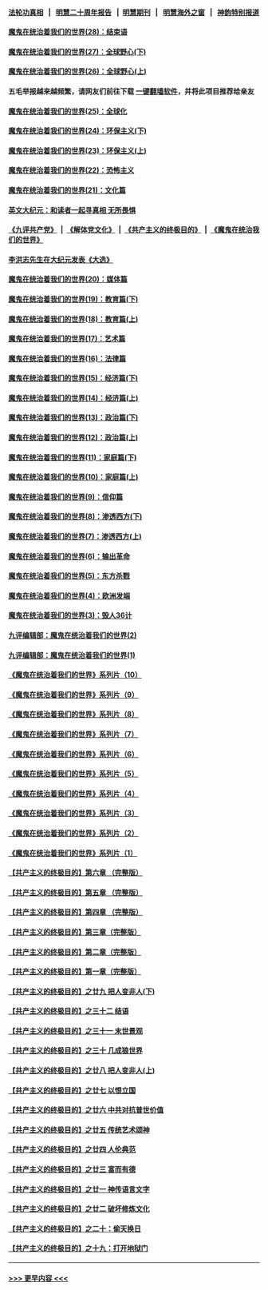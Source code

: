 #### [法轮功真相](https://github.com/gfw-breaker/truth/blob/master/README.md?t=0) &nbsp;&nbsp;|&nbsp;&nbsp; [明慧二十周年报告](https://github.com/gfw-breaker/mh-reports/blob/master/README.md?t=0) &nbsp;&nbsp;|&nbsp;&nbsp;[明慧期刊](https://github.com/gfw-breaker/mh-qikan) &nbsp;&nbsp;|&nbsp;&nbsp; [明慧海外之窗](https://github.com/gfw-breaker/mh-news/blob/master/README.md?t=0) &nbsp;&nbsp;|&nbsp;&nbsp; [神韵特别报道](https://github.com/gfw-breaker/mh-news/blob/master/shenyun.md?t=0)
#### [魔鬼在统治着我们的世界(28)：结束语](../pages/nsc422/n10936246.md?t=07011101) 
#### [魔鬼在统治着我们的世界(27)：全球野心(下)](../pages/nsc422/n10928319.md?t=07011101) 
#### [魔鬼在统治着我们的世界(26)：全球野心(上)](../pages/nsc422/n10900318.md?t=07011101) 
#### 五毛举报越来越频繁，请网友们前往下载 [一键翻墙软件](https://github.com/gfw-breaker/ssr-accounts)，并将此项目推荐给亲友
#### [魔鬼在统治着我们的世界(25)：全球化](../pages/nsc422/n10788205.md?t=07011101) 
#### [魔鬼在统治着我们的世界(24)：环保主义(下)](../pages/nsc422/n10695307.md?t=07011101) 
#### [魔鬼在统治着我们的世界(23)：环保主义(上)](../pages/nsc422/n10688613.md?t=07011101) 
#### [魔鬼在统治着我们的世界(22)：恐怖主义](../pages/nsc422/n10614727.md?t=07011101) 
#### [魔鬼在统治着我们的世界(21)：文化篇](../pages/nsc422/n10597706.md?t=07011101) 
#### [英文大纪元：和读者一起寻真相 无所畏惧](../pages/nsc422/n12542027.md?t=07011101) 
#### [《九评共产党》](https://github.com/begood0513/9ping.md/blob/master/README.md) &nbsp;|&nbsp; [《解体党文化》](../../../../jtdwh.md/blob/master/README.md)  &nbsp;|&nbsp; [《共产主义的终极目的》](../../../../gczydzjmd.md/blob/master/README.md) &nbsp;|&nbsp; [《魔鬼在统治我们的世界》](../../../../mgztzwmdsj.md/blob/master/README.md) 
#### [李洪志先生在大纪元发表《大选》](../pages/nsc422/n12534746.md?t=07011101) 
#### [魔鬼在统治着我们的世界(20)：媒体篇](../pages/nsc422/n10586579.md?t=07011101) 
#### [魔鬼在统治着我们的世界(19)：教育篇(下)](../pages/nsc422/n10564808.md?t=07011101) 
#### [魔鬼在统治着我们的世界(18)：教育篇(上)](../pages/nsc422/n10526970.md?t=07011101) 
#### [魔鬼在统治着我们的世界(17)：艺术篇](../pages/nsc422/n10499093.md?t=07011101) 
#### [魔鬼在统治着我们的世界(16)：法律篇](../pages/nsc422/n10485969.md?t=07011101) 
#### [魔鬼在统治着我们的世界(15)：经济篇(下)](../pages/nsc422/n10469975.md?t=07011101) 
#### [魔鬼在统治着我们的世界(14)：经济篇(上)](../pages/nsc422/n10457370.md?t=07011101) 
#### [魔鬼在统治着我们的世界(13)：政治篇(下)](../pages/nsc422/n10448270.md?t=07011101) 
#### [魔鬼在统治着我们的世界(12)：政治篇(上)](../pages/nsc422/n10444576.md?t=07011101) 
#### [魔鬼在统治着我们的世界(11)：家庭篇(下)](../pages/nsc422/n10440961.md?t=07011101) 
#### [魔鬼在统治着我们的世界(10)：家庭篇(上)](../pages/nsc422/n10435448.md?t=07011101) 
#### [魔鬼在统治着我们的世界(9)：信仰篇](../pages/nsc422/n10432159.md?t=07011101) 
#### [魔鬼在统治着我们的世界(8)：渗透西方(下)](../pages/nsc422/n10429603.md?t=07011101) 
#### [魔鬼在统治着我们的世界(7)：渗透西方(上)](../pages/nsc422/n10426013.md?t=07011101) 
#### [魔鬼在统治着我们的世界(6)：输出革命](../pages/nsc422/n10421536.md?t=07011101) 
#### [魔鬼在统治着我们的世界(5)：东方杀戮](../pages/nsc422/n10417707.md?t=07011101) 
#### [魔鬼在统治着我们的世界(4)：欧洲发端](../pages/nsc422/n10414890.md?t=07011101) 
#### [魔鬼在统治着我们的世界(3)：毁人36计](../pages/nsc422/n10411583.md?t=07011101) 
#### [九评编辑部：魔鬼在统治着我们的世界(2)](../pages/nsc422/n10410036.md?t=07011101) 
#### [九评编辑部：魔鬼在统治着我们的世界(1)](../pages/nsc422/n10406825.md?t=07011101) 
#### [《魔鬼在统治着我们的世界》系列片（10）](../pages/nsc422/n12292670.md?t=07011101) 
#### [《魔鬼在统治着我们的世界》系列片（9）](../pages/nsc422/n12290859.md?t=07011101) 
#### [《魔鬼在统治着我们的世界》系列片（8）](../pages/nsc422/n12287445.md?t=07011101) 
#### [《魔鬼在统治着我们的世界》系列片（7）](../pages/nsc422/n12283425.md?t=07011101) 
#### [《魔鬼在统治着我们的世界》系列片（6）](../pages/nsc422/n12282314.md?t=07011101) 
#### [《魔鬼在统治着我们的世界》系列片（5）](../pages/nsc422/n12281419.md?t=07011101) 
#### [《魔鬼在统治着我们的世界》系列片（4）](../pages/nsc422/n12274024.md?t=07011101) 
#### [《魔鬼在统治着我们的世界》系列片（3）](../pages/nsc422/n12271322.md?t=07011101) 
#### [《魔鬼在统治着我们的世界》系列片（2）](../pages/nsc422/n12269049.md?t=07011101) 
#### [《魔鬼在统治着我们的世界》系列片（1）](../pages/nsc422/n12267575.md?t=07011101) 
#### [【共产主义的终极目的】第六章 （完整版）](../pages/nsc422/n11428913.md?t=07011101) 
#### [【共产主义的终极目的】第五章 （完整版）](../pages/nsc422/n11428912.md?t=07011101) 
#### [【共产主义的终极目的】第四章 （完整版）](../pages/nsc422/n11428907.md?t=07011101) 
#### [【共产主义的终极目的】第三章（完整版）](../pages/nsc422/n11428848.md?t=07011101) 
#### [【共产主义的终极目的】第二章（完整版）](../pages/nsc422/n11428831.md?t=07011101) 
#### [【共产主义的终极目的】第一章（完整版）](../pages/nsc422/n11417651.md?t=07011101) 
#### [【共产主义的终极目的】之廿九 把人变非人(下)](../pages/nsc422/n11344140.md?t=07011101) 
#### [【共产主义的终极目的】之三十二 结语](../pages/nsc422/n11360535.md?t=07011101) 
#### [【共产主义的终极目的】之三十一 末世景观](../pages/nsc422/n11351129.md?t=07011101) 
#### [【共产主义的终极目的】之三十 几成狼世界](../pages/nsc422/n11348280.md?t=07011101) 
#### [【共产主义的终极目的】之廿八 把人变非人(上)](../pages/nsc422/n11340492.md?t=07011101) 
#### [【共产主义的终极目的】之廿七 以恨立国](../pages/nsc422/n11336944.md?t=07011101) 
#### [【共产主义的终极目的】之廿六 中共对抗普世价值](../pages/nsc422/n11324785.md?t=07011101) 
#### [【共产主义的终极目的】之廿五 传统艺术颂神](../pages/nsc422/n11296396.md?t=07011101) 
#### [【共产主义的终极目的】之廿四 人伦典范](../pages/nsc422/n11296397.md?t=07011101) 
#### [【共产主义的终极目的】之廿三 富而有德](../pages/nsc422/n11283598.md?t=07011101) 
#### [【共产主义的终极目的】之廿一 神传语言文字](../pages/nsc422/n11263265.md?t=07011101) 
#### [【共产主义的终极目的】之廿二 破坏修炼文化](../pages/nsc422/n11245728.md?t=07011101) 
#### [【共产主义的终极目的】之二十：偷天换日](../pages/nsc422/n11238846.md?t=07011101) 
#### [【共产主义的终极目的】之十九：打开地狱门](../pages/nsc422/n11206376.md?t=07011101) 

----
#### [ >>> 更早内容 <<< ](../indexes/nsc422-earlier.md)
